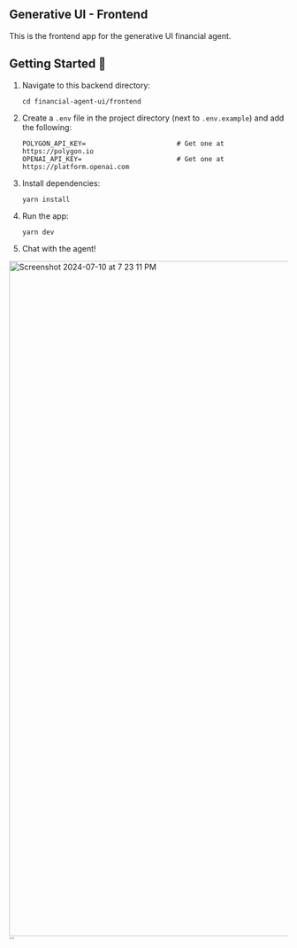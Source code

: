 ## Generative UI - Frontend

This is the frontend app for the generative UI financial agent.

## Getting Started 🚀

1. Navigate to this backend directory:
   
   ```
   cd financial-agent-ui/frontend
   ```

2. Create a `.env` file in the project directory (next to `.env.example`) and add the following:

   ```
   POLYGON_API_KEY=                       # Get one at https://polygon.io
   OPENAI_API_KEY=                        # Get one at https://platform.openai.com
   ```

3. Install dependencies:
   ```
   yarn install
   ```

4. Run the app:
    ```
    yarn dev
    ```

5. Chat with the agent!
<img width="1219" alt="Screenshot 2024-07-10 at 7 23 11 PM" src="https://github.com/virattt/financial-agent-ui/assets/901795/43cc07a9-db70-421c-a70d-870d0c8c7848">
``